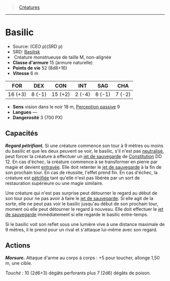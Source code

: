 ﻿---
!MonsterItem
Family: MonsterHD
Type: Créature monstrueuse
Size: M
Alignment: non-alignée
ArmorClass: 15 (armure naturelle)
HitPoints: 52 (8d8+16)
Speed: 6 m
Strength: 16 (+3)
Dexterity: ' 8 (-1)'
Constitution: 15 (+2)
Intelligence: ' 2 (-4)'
Wisdom: ' 8 (-1)'
Charisma: ' 7 (-2)'
Senses: vision dans le noir 18 m, [Perception passive](hd_abilities_dexterity_perception_passive.md) 9
Languages: —
Challenge: 3 (700 PX)
Id: monsters_hd.md#basilic
ParentLink: monsters_hd.md#créatures
Name: Basilic
ParentName: Créatures
NameLevel: 1
AltName: '[Basilisk](srd_monsters_basilisk.md)'
Source: (CEO p)(SRD p)
Attributes: {}
---
> [Créatures](hd_monsters.md)

---

# Basilic

- Source: (CEO p)(SRD p)
- SRD: [Basilisk](srd_monsters_basilisk.md)
-  Créature monstrueuse de taille M, non-alignée
- **Classe d'armure** 15 (armure naturelle)
- **Points de vie** 52 (8d8+16)
- **Vitesse** 6 m

|FOR|DEX|CON|INT|SAG|CHA|
|---|---|---|---|---|---|
|16 (+3)| 8 (-1)|15 (+2)| 2 (-4)| 8 (-1)| 7 (-2)|

- **Sens** vision dans le noir 18 m, [Perception passive](hd_abilities_dexterity_perception_passive.md) 9
- **Langues** —
- **Dangerosité** 3 (700 PX)

## Capacités

**_Regard pétrifiant._** Si une créature commence son tour à 9 mètres ou moins du basilic et que les deux peuvent se voir, le basilic, s'il n'est pas [neutralisé](hd_conditions_neutralise.md), peut forcer la créature à effectuer un [jet de sauvegarde](hd_abilities_jets_de_sauvegarde.md) de [Constitution](hd_abilities_constitution.md) DD 12. En cas d'échec, la créature commence à se transformer en pierre par magie et devient [entravée](hd_conditions_entrave.md). Elle doit retenter le [jet de sauvegarde](hd_abilities_jets_de_sauvegarde.md) à la fin de son prochain tour. En cas de réussite, l'effet prend fin. En cas d'échec, la créature est [pétrifiée](hd_conditions_petrifie.md) tant qu'elle n'est pas libérée par un sort de restauration supérieure ou une magie similaire.

Une créature qui n'est pas surprise peut détourner le regard au début de son tour pour ne pas avoir à faire le [jet de sauvegarde](hd_abilities_jets_de_sauvegarde.md). Si elle agit de la sorte, elle ne peut pas voir le basilic jusqu'au début de son prochain tour, moment où elle peut détourner le regard à nouveau. Elle doit effectuer le [jet de sauvegarde](hd_abilities_jets_de_sauvegarde.md) immédiatement si elle regarde le basilic entre-temps.

Si le basilic voit son reflet sous une lumière vive à une distance maximale de 9 mètres, il le prend pour un rival et s'attaque lui-même avec son regard.

## Actions

**_Morsure._** Attaque d'arme au corps à corps : +5 pour toucher, allonge 1,50 m, une cible.

_Touché :_ 10 (2d6+3) dégâts perforants plus 7 (2d6) dégâts de poison.

